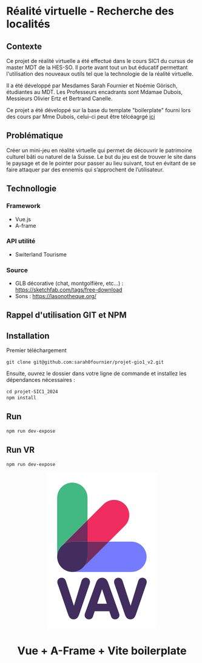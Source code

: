 # Réalité virtuelle - Recherche des localités
## Contexte
Ce projet de réalité virtuelle a été effectué dans le cours SIC1 du cursus de master MDT de la HES-SO. Il porte avant tout un but éducatif permettant l'utilisation des nouveaux outils tel que la technologie de la réalité virtuelle.

Il a été développé par Mesdames Sarah Fournier et Noémie Görisch, étudiantes au MDT.
Les Professeurs encadrants sont Mdamae Dubois, Messieurs Olivier Ertz et Bertrand Canelle. 

Ce projet a été développé sur la base du template "boilerplate" fourni lors des cours par Mme Dubois, celui-ci peut être télcéagrgé [ici](https://github.com/Meryl-D/a-frame-vite-vue-boilerplate/tree/main)

## Problématique
Créer un mini-jeu en réalité virtuelle qui permet de découvrir le patrimoine culturel bâti ou naturel de la Suisse. 
Le but du jeu est de trouver le site dans le paysage et de le pointer pour passer au lieu suivant, tout en évitant de se faire attaquer par des ennemis qui s’approchent de l’utilisateur. 

## Technollogie
### Framework
- Vue.js
- A-frame

### API utilité 
- Switerland Tourisme

### Source 
- GLB décorative (chat, montgolfière, etc...) : https://sketchfab.com/tags/free-download
- Sons : https://lasonotheque.org/

## Rappel d'utilisation GIT et NPM
## Installation
Premier téléchargement 
```
git clone git@github.com:sarah0fournier/projet-gio1_v2.git
```
Ensuite, ouvrez le dossier dans votre ligne de commande et installez les dépendances nécessaires :
```
cd projet-SIC1_2024
npm install
```
## Run
```
npm run dev-expose
```
## Run VR
```
npm run dev-expose
```


<p align="center">
    <img src="./logo.svg" alt="VAV Logo" align="center"/>
</p>
<h1 align="center">Vue + A-Frame + Vite boilerplate</h1>

